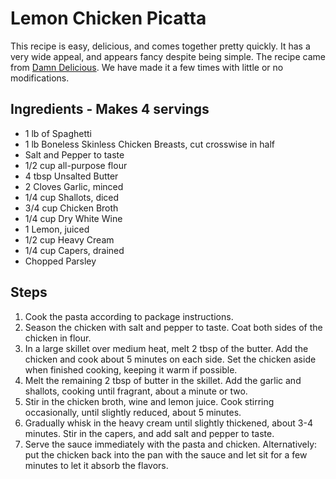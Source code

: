 # Lemon Chicken Picatta
This recipe is easy, delicious, and comes together pretty quickly. It has a very wide appeal, and appears fancy despite being simple. The recipe came from [Damn Delicious](https://damndelicious.net/2016/02/26/easy-lemon-chicken-piccata/#comments). We have made it a few times with little or no modifications.

## Ingredients - Makes 4 servings
- 1 lb of Spaghetti
- 1 lb Boneless Skinless Chicken Breasts, cut crosswise in half
- Salt and Pepper to taste
- 1/2 cup all-purpose flour
- 4 tbsp Unsalted Butter
- 2 Cloves Garlic, minced 
- 1/4 cup Shallots, diced
- 3/4 cup Chicken Broth
- 1/4 cup Dry White Wine
- 1 Lemon, juiced
- 1/2 cup Heavy Cream
- 1/4 cup Capers, drained
- Chopped Parsley

## Steps
1. Cook the pasta according to package instructions.
2. Season the chicken with salt and pepper to taste. Coat both sides of the chicken in flour.
3. In a large skillet over medium heat, melt 2 tbsp of the butter. Add the chicken and cook about 5 minutes on each side. Set the chicken aside when finished cooking, keeping it warm if possible.
4. Melt the remaining 2 tbsp of butter in the skillet. Add the garlic and shallots, cooking until fragrant, about a minute or two.
5. Stir in the chicken broth, wine and lemon juice. Cook stirring occasionally, until slightly reduced, about 5 minutes.
6. Gradually whisk in the heavy cream until slightly thickened, about 3-4 minutes. Stir in the capers, and add salt and pepper to taste.
7. Serve the sauce immediately with the pasta and chicken. Alternatively: put the chicken back into the pan with the sauce and let sit for a few minutes to let it absorb the flavors.
